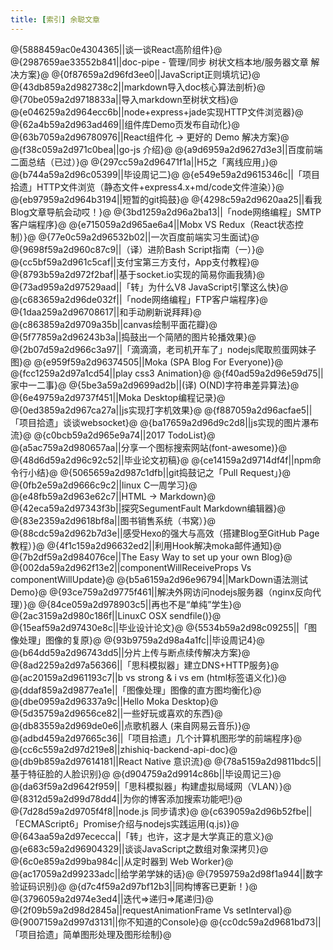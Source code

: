 ```yaml
---
title: [索引] 余聪文章
---
```

@{5888459ac0e4304365||谈一谈React高阶组件}@
@{2987659ae33552b841||doc-pipe - 管理/同步 树状文档本地/服务器文章 解决方案}@
@{0f87659a2d96fd3ee0||JavaScript正则填坑记}@
@{43db859a2d982738c2||markdown导入doc核心算法剖析}@
@{70be059a2d9718833a||导入markdown至树状文档}@
@{e046259a2d964ecc6b||node+express+jade实现HTTP文件浏览器}@
@{62a4b59a2d963ad469||组件库Demo页发布自动化}@
@{63b7059a2d96780976||React组件化 -> 更好的 Demo 解决方案}@
@{f38c059a2d971c0bea||go-js 介绍}@
@{a9d6959a2d9627d3e3||百度前端二面总结（已过）}@
@{297cc59a2d96471f1a||H5之「离线应用」}@
@{b744a59a2d96c05399||毕设周记二}@
@{e549e59a2d9615346c||「项目拾遗」HTTP文件浏览（静态文件+express4.x+md/code文件渲染）}@
@{eb97959a2d964b3194||短暂的git捣鼓}@
@{4298c59a2d9620aa25||看我Blog文章导航会动哎！}@
@{3bd1259a2d96a2ba13||「node网络编程」SMTP客户端程序}@
@{e715059a2d965ae6a4||Mobx VS Redux（React状态控制）}@
@{77e0c59a2d96532b02||一次百度前端实习生面试}@
@{9698f59a2d960c87c9||（译）进阶Bash Script指南（一）}@
@{cc5bf59a2d961c5caf||支付宝第三方支付，App支付教程}@
@{8793b59a2d972f2baf||基于socket.io实现的简易你画我猜}@
@{73ad959a2d97529aad||「转」为什么V8 JavaScript引擎这么快}@
@{c683659a2d96de032f||「node网络编程」FTP客户端程序}@
@{1daa259a2d96708617||和手动刷新说拜拜}@
@{c863859a2d9709a35b||canvas绘制平面花瓣}@
@{5f77859a2d96243b3a||捣鼓出一个简陋的图片轮播效果}@
@{2b07d59a2d966c3a97||「滴滴滴，老司机开车了」nodejs爬取煎蛋网妹子图}@
@{e959f59a2d96374505||Moka (SPA Blog For Everyone)}@
@{fcc1259a2d97a1cd54||play css3 Animation}@
@{f40ad59a2d96e59d75||家中一二事}@
@{5be3a59a2d9699ad2b||(译) O(ND)字符串差异算法}@
@{6e49759a2d9737f451||Moka Desktop编程记录}@
@{0ed3859a2d967ca27a||js实现打字机效果}@
@{f887059a2d96acfae5||「项目拾遗」谈谈websocket}@
@{ba17659a2d96d9c2d8||js实现的图片瀑布流}@
@{c0bcb59a2d965e9a74||2017 TodoList}@
@{a5ac759a2d980657aa||分享一个图标搜索网站(font-awesome)}@
@{48d6d59a2d96c92c52||毕业论文初稿}@
@{ce14159a2d9714df4f||npm命令行小结}@
@{5065659a2d987c1dfb||git捣鼓记之「Pull Request」}@
@{0fb2e59a2d9666c9c2||linux C一周学习}@
@{e48fb59a2d963e62c7||HTML -> Markdown}@
@{42eca59a2d97343f3b||探究SegumentFault Markdown编辑器}@
@{83e2359a2d9618bf8a||图书销售系统（书窝）}@
@{88cdc59a2d962b7d3e||感受Hexo的强大与高效（搭建Blog至GitHub Page教程）}@
@{4f1c159a2d96632ed2||利用Hook解决moka邮件通知}@
@{7b2df59a2d984076ce||The Easy Way to set up your own Blog}@
@{002da59a2d962f13e2||componentWillReceiveProps Vs componentWillUpdate}@
@{b5a6159a2d96e96794||MarkDown语法测试Demo}@
@{93ce759a2d9775f461||解决外网访问nodejs服务器（nginx反向代理）}@
@{84ce059a2d978903c5||再也不是“单纯”学生}@
@{2ac3159a2d980c186f||LinuxC OSX sendfile()}@
@{15eaf59a2d97430e8c||毕业设计论文}@
@{5534b59a2d98c09255||「图像处理」图像的复原}@
@{93b9759a2d98a4a1fc||毕设周记4}@
@{b64dd59a2d96743dd5||分片上传与断点续传解决方案}@
@{8ad2259a2d97a56366||「思科模拟器」建立DNS+HTTP服务}@
@{ac20159a2d961193c7||b vs strong & i vs em (html标签语义化)}@
@{ddaf859a2d9877ea1e||「图像处理」图像的直方图均衡化}@
@{dbe0959a2d96337a9c||Hello Moka Desktop}@
@{5d35759a2d9656ce82||一些好玩或喜欢的东西}@
@{db83559a2d969de0e6||点歌机器人 (来自网易云音乐)}@
@{adbd459a2d97665c36||「项目拾遗」几个计算机图形学的前端程序}@
@{cc6c559a2d97d219e8||zhishiq-backend-api-doc}@
@{db9b859a2d97614181||React Native 意识流}@
@{78a5159a2d9811bdc5||基于特征脸的人脸识别}@
@{d904759a2d9914c86b||毕设周记三}@
@{da63f59a2d9642f959||「思科模拟器」构建虚拟局域网（VLAN）}@
@{8312d59a2d99d78dd4||为你的博客添加搜索功能吧!}@
@{7d28d59a2d9705f4f8||node.js 同步请求}@
@{c639059a2d96b52fbe||「ECMAScript6」Promise介绍与nodejs实践运用(q.js)}@
@{643aa59a2d97ececca||「转」也许，这才是大学真正的意义}@
@{e683c59a2d96904329||谈谈JavaScript之数组对象深拷贝}@
@{6c0e859a2d99ba984c||从定时器到 Web Worker}@
@{ac17059a2d99233adc||给学弟学妹的话}@
@{7959759a2d98f1a944||数字验证码识别}@
@{d7c4f59a2d97bf12b3||同构博客已更新！}@
@{3796059a2d974e3ed4||迭代=>递归=>尾递归}@
@{2f09b59a2d98d2845a||requestAnimationFrame Vs setInterval}@
@{9007159a2d997d3131||你不知道的Console}@
@{cc0dc59a2d9681bd73||「项目拾遗」简单图形处理及图形绘制}@